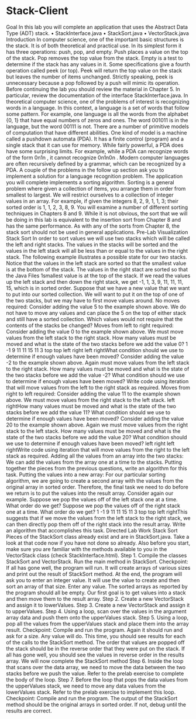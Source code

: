 # Stack-Client

Goal
In this lab you will complete an application that uses the Abstract Data Type (ADT) stack.
• StackInterface.java
• StackSort.java
• VectorStack.java
Introduction
In computer science, one of the important basic structures is the stack. It is of both theoretical and practical use.
In its simplest form it has three operations: push, pop, and empty. Push places a value on the top of the stack.
Pop removes the top value from the stack. Empty is a test to determine if the stack has any values in it. Some
specifications give a fourth operation called peek (or top). Peek will return the top value on the stack but leaves
the number of items unchanged. Strictly speaking, peek is unnecessary because a pop followed by a push will
mimic its operation. Before continuing the lab you should review the material in Chapter 5. In particular,
review the documentation of the interface StackInterface.java.
In theoretical computer science, one of the problems of interest is recognizing words in a language. In this
context, a language is a set of words that follow some pattern. For example, one language is all the words from
the alphabet {0, 1} that have equal numbers of zeros and ones. The word 001011 is in the language, but the
word 00111 is not. There are a number of primitive models of computation that have different abilities. One
kind of model is a machine called a pushdown automata (PDA). It has a finite control (program) and a single
stack that it can use for memory. While fairly powerful, a PDA does have some surprising limits. For example,
while a PDA can recognize words of the form 0n1n , it cannot recognize 0n1n0n . Modern computer languages
are often recursively defined by a grammar, which can be recognized by a PDA. A couple of the problems in
the follow up section ask you to implement a solution for a language recognition problem.
The application you will complete implements a sorting algorithm. Sorting is a general problem where given a
collection of items, you arrange them in order from smallest to largest. We will restrict ourselves to a collection
of integer values in an array. For example, if given the integers 8, 2, 9, 1, 1, 3; their sorted order is 1, 1, 2, 3,
8, 9. You will examine a number of different sorting techniques in Chapters 8 and 9. While it is not obvious, the
sort that we will be doing in this lab is equivalent to the insertion sort from Chapter 8 and has the same
performance. As with any of the sorts from Chapter 8, the stack sort should not be used in general applications.
Pre-Lab Visualization
Stack Sort
In order to sort values we will use two stacks which will be called the left and right stacks. The values in the
stacks will be sorted and the values in the left stack will all be less than or equal to the values in the right stack.
The following example illustrates a possible state for our two stacks. Notice that the values in the left stack are
sorted so that the smallest value is at the bottom of the stack. The values in the right stact are sorted so that the
Java Files
1smallest value is at the top of the stack. If we read the values up the left stack and then down the right stack, we
get -1, 1, 3, 9, 11, 11, 11, 15, which is in sorted order.
Suppose that we have a new value that we want to put into our sorted collection. We will want to put it on the
top of one of the two stacks, but we may have to first move values around.
No moves required:
Consider adding the value 5 to the example shown above. We do not have to move any values and can place
the 5 on the top of either stack and still have a sorted collection.
Which values would not require that the contents of the stacks be changed?
Moves from left to right required:
Consider adding the value 0 to the example shown above. We must move values from the left stack to the right
stack.
How many values must be moved and what is the state of the two stacks before we add the value 0?
1
-1
9
11
11
15
11
3
top
top
left right
left rightWhat condition should we use to determine if enough values have been moved?
Consider adding the value -2 to the example shown above. Again must move values from the left stack to the
right stack.
How many values must be moved and what is the state of the two stacks before we add the value -2?
What condition should we use to determine if enough values have been moved?
Write code using iteration that will move values from the left to the right stack as required.
Moves from right to left required:
Consider adding the value 11 to the example shown above. We must move values from the right stack to the
left stack.
left rightHow many values must be moved and what is the state of the two stacks before we add the value 11?
What condition should we use to determine if enough values have been moved?
Consider adding the value 20 to the example shown above. Again we must move values from the right stack to
the left stack.
How many values must be moved and what is the state of the two stacks before we add the value 20?
What condition should we use to determine if enough values have been moved?
left right
left rightWrite code using iteration that will move values from the right to the left stack as required.
Adding all the values from an array into the two stacks:
We can add the values from the array one at a time to the stacks. Putting together the pieces from the previous
questions, write an algorithm for this task.
Putting the values into a new array:
For our particular sorting algorithm, we are going to create a second array with the values from the original
array in sorted order. Therefore, the final task we need to do before we return is to put the values into the
result array. Consider again our example.
Suppose we pop the values off of the left stack one at a time. What order do we get?
Suppose we pop the values off of the right stack one at a time. What order do we get?
1
-1
9
11
11
15
11
3
top
top
left rightThis suggests that if we move the values from the left stack to the right stack, we can then directly pop them off
of the right stack into the result array. Write an algorithm that accomplishes this task.
Directed Lab Work
Stack Sort
Pieces of the StackSort class already exist and are in StackSort.java. Take a look at that code now if you
have not done so already. Also before you start, make sure you are familiar with the methods available to you
in the VectorStack class (check StackInterface.html).
Step 1. Compile the classes StackSort and VectorStack. Run the main method in StackSort.
Checkpoint: If all has gone well, the program will run. It will create arrays of various sizes and print out the
result of StackSort method. At the end, the program will ask you to enter an integer value. It will use the
value to create and then sort an array of that size. Enter any value. The sorted arrays as reported by the
program should all be empty. Our first goal is to get values into a stack and then move them to the result array.
Step 2. Create a new VectorStack<Integer> and assign it to lowerValues.
Step 3. Create a new VectorStack<Integer> and assign it to upperValues.
Step 4. Using a loop, scan over the values in the argument array data and push them onto the
upperValues stack.
Step 5. Using a loop, pop all the values from the upperValues stack and place them into the array
result.
Checkpoint: Compile and run the program. Again it should run and ask for a size. Any value will do. This
time, you should see results for each of the calls to the StackSort method. The order that values are popped off
the stack should be in the reverse order that they were put on the stack. If all has gone well, you should see the
values in reverse order in the results array. We will now complete the StackSort method
Step 6. Inside the loop that scans over the data array, we need to move the data between the two stacks
before we push the value. Refer to the prelab exercise to complete the body of the loop.
Step 7. Before the loop that pops the data values from the upperValues stack, we need to move any data
values from the lowerValues stack. Refer to the prelab exercise to implement this loop.
Checkpoint: Compile and run the program. The output of the StackSort method should be the original arrays in
sorted order. If not, debug until the results are correct.